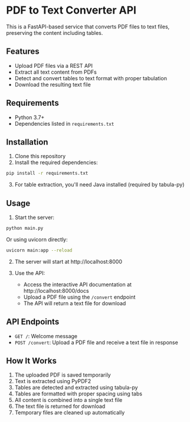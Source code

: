 # PDF to Text Converter API

This is a FastAPI-based service that converts PDF files to text files, preserving the content including tables.

## Features

- Upload PDF files via a REST API
- Extract all text content from PDFs
- Detect and convert tables to text format with proper tabulation
- Download the resulting text file

## Requirements

- Python 3.7+
- Dependencies listed in `requirements.txt`

## Installation

1. Clone this repository
2. Install the required dependencies:

```bash
pip install -r requirements.txt
```

3. For table extraction, you'll need Java installed (required by tabula-py)

## Usage

1. Start the server:

```bash
python main.py
```

Or using uvicorn directly:

```bash
uvicorn main:app --reload
```

2. The server will start at http://localhost:8000

3. Use the API:
   - Access the interactive API documentation at http://localhost:8000/docs
   - Upload a PDF file using the `/convert` endpoint
   - The API will return a text file for download

## API Endpoints

- `GET /`: Welcome message
- `POST /convert`: Upload a PDF file and receive a text file in response

## How It Works

1. The uploaded PDF is saved temporarily
2. Text is extracted using PyPDF2
3. Tables are detected and extracted using tabula-py
4. Tables are formatted with proper spacing using tabs
5. All content is combined into a single text file
6. The text file is returned for download
7. Temporary files are cleaned up automatically
